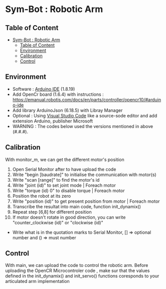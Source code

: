 # Sym-Bot : Robotic Arm

## Table of Content
- [Sym-Bot : Robotic Arm](#sym-bot--robotic-arm)
  - [Table of Content](#table-of-content)
  - [Environment](#environment)
  - [Calibration](#calibration)
  - [Control](#control)

## Environment
- Software : [Arduino IDE](https://www.arduino.cc/en/software) (1.8.19)
- Add OpenCr board (1.6.4) with instructions : https://emanual.robotis.com/docs/en/parts/controller/opencr10/#arduino-ide
- Add library ArduinoJson (6.18.5) with Libray Manager
- Optional : Using [Visual Studio Code](https://code.visualstudio.com/) like a source-sode editor and add extension Arduino, publisher Microsoft
- WARNING : The codes below used the versions mentioned in above (#.#.#).

## Calibration
With monitor_m, we can get the different motor's position
1. Open Serial Monitor after to have upload the code
2. Write "begin [baudrate]" to initialise the communication with motor(s)
3. Write "scan [range]" to find the motor's id
4. Write "joint (id)" to set joint mode | Foreach motor
5. Write "torque (id) 0" to disable torque | Foreach motor
6. Position the robot at its zero
7. Write "position (id)" to get present position from motor | Foreach motor
8. Transcribe the resultat into main code, function init_dynamix()
9. Repeat step [6,8] for different position
10. If motor doesn't rotate in good direction, you can write "counter_clockwise (id)" or "clockwise (id)"

* Write what is in the quotation marks to Serial Monitor, [] => optional number and () => must number

## Control
With main, we can upload the code to control the robotic arm.
Before uploading the OpenCR Microcontroler code , make sur that the values defined in the init_dynamix() and init_servo() functions coresponds to your articulated arm implementation

